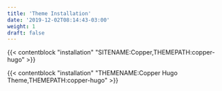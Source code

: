 ```yaml
---
title: 'Theme Installation'
date: '2019-12-02T08:14:43-03:00'
weight: 1
draft: false
---
```


{{< contentblock "installation" "SITENAME:Copper,THEMEPATH:copper-hugo" >}}

{{< contentblock "installation" "THEMENAME:Copper Hugo Theme,THEMEPATH:copper-hugo" >}}
